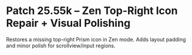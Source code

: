# Patch 25.55k – Zen Top-Right Icon Repair + Visual Polishing

Restores a missing top-right Prism icon in Zen mode. Adds layout padding and minor polish for scrollview/input regions.
